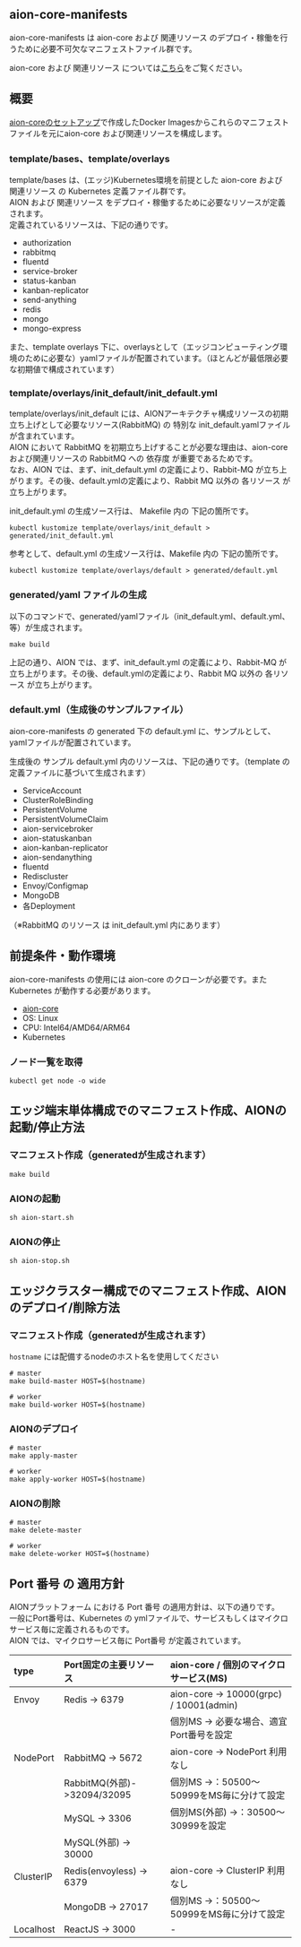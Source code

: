 ## **aion-core-manifests**
aion-core-manifests は aion-core および 関連リソース のデプロイ・稼働を行うために必要不可欠なマニフェストファイル群です。

aion-core および 関連リソース については[こちら](https://github.com/latonaio/aion-core)をご覧ください。
## 概要
[aion-coreのセットアップ](https://github.com/latonaio/aion-core)で作成したDocker Imagesからこれらのマニフェストファイルを元にaion-core および関連リソースを構成します。  
  
### template/bases、template/overlays  
template/bases は、(エッジ)Kubernetes環境を前提とした aion-core および 関連リソース の Kubernetes 定義ファイル群です。  
AION および 関連リソース をデプロイ・稼働するために必要なリソースが定義されます。   
定義されているリソースは、下記の通りです。   

* authorization  
* rabbitmq  
* fluentd  
* service-broker   
* status-kanban   
* kanban-replicator  
* send-anything   
* redis   
* mongo    
* mongo-express      

また、template overlays 下に、overlaysとして（エッジコンピューティング環境のために必要な）yamlファイルが配置されています。（ほとんどが最低限必要な初期値で構成されています）

### template/overlays/init_default/init_default.yml  

template/overlays/init_default には、AIONアーキテクチャ構成リソースの初期立ち上げとして必要なリソース(RabbitMQ) の 特別な init_default.yamlファイル が含まれています。  
AION において RabbitMQ を初期立ち上げすることが必要な理由は、aion-core および関連リソースの RabbitMQ への 依存度 が重要であるためです。  
なお、AION では、まず、init_default.yml の定義により、Rabbit-MQ が立ち上がります。その後、default.ymlの定義により、Rabbit MQ 以外の 各リソース が立ち上がります。

init_default.yml の生成ソース行は、 Makefile 内の 下記の箇所です。
```
kubectl kustomize template/overlays/init_default > generated/init_default.yml
```
  
参考として、default.yml の生成ソース行は、Makefile 内の 下記の箇所です。
```
kubectl kustomize template/overlays/default > generated/default.yml
```

### generated/yaml ファイルの生成  

以下のコマンドで、generated/yamlファイル（init_default.yml、default.yml、等）が生成されます。
```
make build
```
  
上記の通り、AION では、まず、init_default.yml の定義により、Rabbit-MQ が立ち上がります。その後、default.ymlの定義により、Rabbit MQ 以外の 各リソース が立ち上がります。  

### default.yml（生成後のサンプルファイル）    
aion-core-manifests の generated 下の default.yml に、サンプルとして、yamlファイルが配置されています。    

生成後の サンプル default.yml 内のリソースは、下記の通りです。（template の定義ファイルに基づいて生成されます）  

* ServiceAccount  
* ClusterRoleBinding  
* PersistentVolume  
* PersistentVolumeClaim  
* aion-servicebroker  
* aion-statuskanban  
* aion-kanban-replicator  
* aion-sendanything  
* fluentd  
* Rediscluster 
* Envoy/Configmap  
* MongoDB  
* 各Deployment    

（※RabbitMQ のリソース は init_default.yml 内にあります）

## 前提条件・動作環境
aion-core-manifests の使用には aion-core のクローンが必要です。また Kubernetes が動作する必要があります。

* [aion-core](https://github.com/latonaio/aion-core)
* OS: Linux
* CPU: Intel64/AMD64/ARM64
* Kubernetes

### ノード一覧を取得
```shell
kubectl get node -o wide
```

## エッジ端末単体構成でのマニフェスト作成、AIONの起動/停止方法
### マニフェスト作成（generatedが生成されます）
```shell
make build
```

### AIONの起動
```shell
sh aion-start.sh
```

### AIONの停止
```shell
sh aion-stop.sh
```

## エッジクラスター構成でのマニフェスト作成、AIONのデプロイ/削除方法
### マニフェスト作成（generatedが生成されます）

`hostname` には配備するnodeのホスト名を使用してください
```shell
# master
make build-master HOST=$(hostname)

# worker
make build-worker HOST=$(hostname)
```

### AIONのデプロイ
```shell
# master
make apply-master

# worker
make apply-worker HOST=$(hostname)
```

### AIONの削除
```shell
# master
make delete-master

# worker
make delete-worker HOST=$(hostname)
```

## Port 番号 の 適用方針  
AIONプラットフォーム における Port 番号 の適用方針は、以下の通りです。  
一般にPort番号は、Kubernetes の ymlファイルで、サービスもしくはマイクロサービス毎に定義されるものです。  
AION では、マイクロサービス毎に Port番号 が定義されています。  

| type                 | Port固定の主要リソース       | aion-core / 個別のマイクロサービス(MS)      |   
| :------------------- | :------------------------- | :---------------------------------------- |   
| Envoy                | Redis -> 6379              | aion-core -> 10000(grpc) / 10001(admin)   |
|                      |                            | 個別MS -> 必要な場合、適宜Port番号を設定     |
| NodePort             | RabbitMQ -> 5672           | aion-core -> NodePort 利用なし             |
|                      | RabbitMQ(外部)->32094/32095| 個別MS ->：50500～50999をMS毎に分けて設定    |
|                      | MySQL -> 3306              | 個別MS(外部) ->：30500～30999を設定       　|
|                      | MySQL(外部) -> 30000       |                                            |
| ClusterIP            | Redis(envoyless) -> 6379   | aion-core -> ClusterIP 利用なし            |
|                      | MongoDB -> 27017           | 個別MS ->：50500～50999をMS毎に分けて設定   |
| Localhost            | ReactJS -> 3000            | -                                         |

